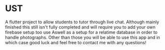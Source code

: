 # UST

A flutter project to allow students to tutor through live chat.
Although mainly finished this still isn't fully completed and will require you to add your own firebase setup too use
Aswell as a setup for a relatime database in order to handle photographs.
Other than those you will be able to use this app and in which case good luck and feel free to contact me with any questions!
